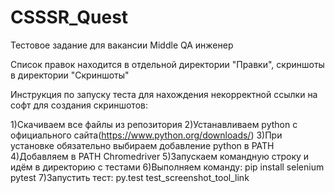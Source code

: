 # CSSSR_Quest
Тестовое задание для вакансии Middle QA инженер

Список правок находится в отдельной директории "Правки", скриншоты в директории "Скриншоты"

Инструкция по запуску теста для нахождения некорректной ссылки на софт для создания скриншотов:

1)Скачиваем все файлы из репозитория
2)Устанавливаем python c официального сайта(https://www.python.org/downloads/)
3)При установке обязательно выбираем добавление python в PATH
4)Добавляем в PATH Chromedriver
5)Запускаем командную строку и идём в директорию с тестами
6)Выполняем команду:
pip install selenium pytest
7)Запустить тест:
py.test test_screenshot_tool_link
